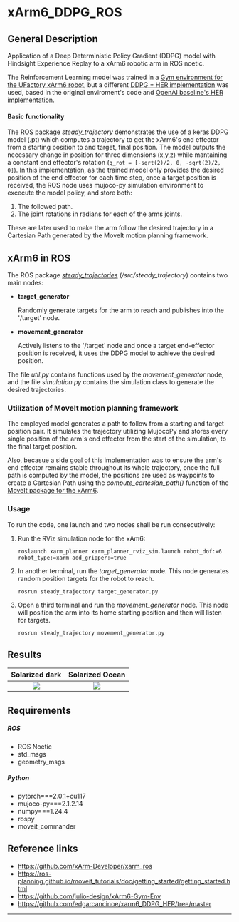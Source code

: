 # xArm6_DDPG_ROS

## General Description
Application of a Deep Deterministic Policy Gradient (DDPG) model with Hindsight Experience Replay to a xArm6 robotic arm in ROS noetic.

The Reinforcement Learning model was trained in a [Gym environment for the UFactory xArm6 robot](https://github.com/julio-design/xArm6-Gym-Env), 
but a different [DDPG + HER implementation](https://github.com/edgarcancinoe/xarm6_DDPG_HER) was used, based in the original enviroment's code and [OpenAI baseline's HER implementation](https://github.com/openai/baselines/tree/master/baselines/her).

#### Basic functionality
The ROS package _steady_trajectory_ demonstrates the use of a keras DDPG model (.pt) which computes a trajectory to get the xArm6's end effector from a starting position to and target, final position. The model outputs the necessary change in position for three dimensions (x,y,z) while mantaining a constant end effector's rotation (`q_rot = [-sqrt(2)/2, 0, -sqrt(2)/2, 0]`).
In this implementation, as the trained model only provides the desired position of the end effector for each time step, once a target position is received, the ROS node uses mujoco-py simulation environment to excecute the model policy, and store both:
1. The followed path.
2. The joint rotations in radians for each of the arms joints.

These are later used to make the arm follow the desired trajectory in a Cartesian Path generated by the MoveIt motion planning framework.

## xArm6 in ROS

The ROS package [*steady_trajectories*](https://github.com/edgarcancinoe/xArm6_DDPG_ROS/tree/master/src/steady_trajectory) (_/src/steady_trajectory_) contains two main nodes:
- **target_generator**
  
  Randomly generate targets for the arm to reach and publishes into the '/target' node.
- **movement_generator**

  Actively listens to the '/target' node and once a target end-effector position is received, it uses the DDPG model to achieve the desired position.

The file _util.py_ contains functions used by the _movement_generator_ node, and the file _simulation.py_ contains the simulation class to generate the desired trajectories.

### Utilization of MoveIt motion planning framework
The employed model generates a path to follow from a starting and target position pair. It simulates the trajectory utilizing MujocoPy and stores every single position of the arm's
end effector from the start of the simulation, to the final target position.

Also, becasue a side goal of this implementation was to ensure the arm's end effector remains stable throughout its whole trajectory, once the full path is computed by the model, the positions are used as
waypoints to create a Cartesian Path using the *compute_cartesian_path()* function of the [MoveIt package for the xArm6](https://github.com/xArm-Developer/xarm_ros). 

### Usage
To run the code, one launch and two nodes shall be run consecutively:
1. Run the RViz simulation node for the xAm6:
   ```
   roslaunch xarm_planner xarm_planner_rviz_sim.launch robot_dof:=6 robot_type:=xarm add_gripper:=true
   ```
2. In another terminal, run the _target_generator_ node. This node generates random position targets for the robot to reach.
   ```
   rosrun steady_trajectory target_generator.py
   ```
3. Open a third terminal and run the _movement_generator_ node. This node will position the arm into its home starting position and then will listen for targets.
   ```
   rosrun steady_trajectory movement_generator.py
   ```

## Results

Solarized dark             |  Solarized Ocean
:-------------------------:|:-------------------------:
![](https://github.com/edgarcancinoe/xArm6_DDPG_ROS/blob/master/results.gif) |   ![](https://github.com/edgarcancinoe/xArm6_DDPG_ROS/blob/master/jointsReachROS.gif)


## Requirements
##### ROS
- ROS Noetic
- std_msgs
- geometry_msgs
  
##### Python
- pytorch===2.0.1+cu117
- mujoco-py===2.1.2.14
- numpy===1.24.4
- rospy
- moveit_commander

## Reference links
- https://github.com/xArm-Developer/xarm_ros
- https://ros-planning.github.io/moveit_tutorials/doc/getting_started/getting_started.html
- https://github.com/julio-design/xArm6-Gym-Env
- https://github.com/edgarcancinoe/xarm6_DDPG_HER/tree/master

---

